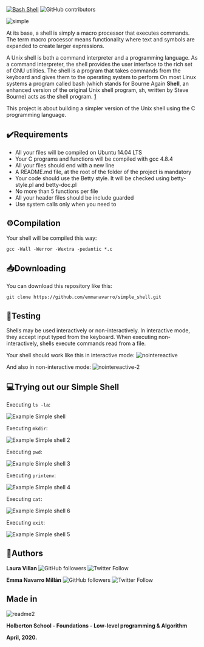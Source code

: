 [![Bash Shell](https://badges.frapsoft.com/bash/v1/bash.png?v=103)](https://github.com/ellerbrock/open-source-badges/)
![GitHub contributors](https://img.shields.io/github/contributors/emmanavarro/simple_shell?style=plastic)

![simple](https://user-images.githubusercontent.com/60374349/79060145-12505c00-7c47-11ea-8eaf-d625418da2ca.png)

At its base, a shell is simply a macro processor that executes commands. The term macro processor means functionality where text and symbols are expanded to create larger expressions.

A Unix shell is both a command interpreter and a programming language. As a command interpreter, the shell provides the user interface to the rich set of GNU utilities. The shell is a program that takes commands from the keyboard and gives them to the operating system to perform On most Linux systems a program called bash (which stands for Bourne Again **Shell**, an enhanced version of the original Unix shell program, sh, written by Steve Bourne) acts as the shell program. [1](http://linuxcommand.org/lc3_lts0010.php)

This project is about building a simpler version of the Unix shell using the C programming language.

## :heavy_check_mark:Requirements
* All your files will be compiled on Ubuntu 14.04 LTS
* Your C programs and functions will be compiled with gcc 4.8.4
* All your files should end with a new line
* A README.md file, at the root of the folder of the project is mandatory
* Your code should use the Betty style. It will be checked using betty-style.pl and betty-doc.pl
* No more than 5 functions per file
* All your header files should be include guarded
* Use system calls only when you need to

## ⚙Compilation 

Your shell will be compiled this way:

`gcc -Wall -Werror -Wextra -pedantic *.c`

## 📥Downloading

You can download this repository like this:

`git clone https://github.com/emmanavarro/simple_shell.git`

## 📑Testing

Shells may be used interactively or non-interactively. In interactive mode, they accept input typed from the keyboard. When executing non-interactively, shells execute commands read from a file.

Your shell should work like this in interactive mode:
![nointereactive](https://user-images.githubusercontent.com/60374349/79060512-7a08a600-7c4b-11ea-951b-e519a943d79f.png)

And also in non-interactive mode:
![nointereactive-2](https://user-images.githubusercontent.com/60374349/79060514-82f97780-7c4b-11ea-9a12-194710945f75.png)

## 💻Trying out our Simple Shell

Executing `ls -la`:

![Example Simple shell](https://user-images.githubusercontent.com/55990484/79061150-b095ef00-7c52-11ea-8668-dd37c248dba9.png)

Executing `mkdir`:

![Example Simple shell 2](https://user-images.githubusercontent.com/55990484/79061180-11252c00-7c53-11ea-89c2-58f26d942ec5.png)

Executing `pwd`:

![Example Simple shell 3](https://user-images.githubusercontent.com/55990484/79061196-403b9d80-7c53-11ea-910c-bc9a22d4cefc.png)

Executing `printenv`:

![Example Simple shell 4](https://user-images.githubusercontent.com/55990484/79061214-5e090280-7c53-11ea-9316-19baf68c4fdd.png)

Executing `cat`:

![Example Simple shell 6](https://user-images.githubusercontent.com/55990484/79061247-af18f680-7c53-11ea-9cba-85ec1ab5299f.png)

Executing `exit`:

![Example Simple shell 5](https://user-images.githubusercontent.com/55990484/79061248-bf30d600-7c53-11ea-88aa-ea080a857f7e.png)

## 🚀Authors

**Laura Villan** ![GitHub followers](https://img.shields.io/github/followers/laucavv?label=Follow&style=social)
![Twitter Follow](https://img.shields.io/twitter/follow/laucavv23?label=%40laucavv23&style=social)

**Emma Navarro Millán** ![GitHub followers](https://img.shields.io/github/followers/emmanavarro?label=Follow&style=social)
![Twitter Follow](https://img.shields.io/twitter/follow/Ayy_Emma?label=%40Ayy_Emma&style=social)

## Made in
![readme2](https://user-images.githubusercontent.com/60374349/77229662-224fb100-6b5d-11ea-89ff-188607b48859.png)

**Holberton School - Foundations - Low-level programming & Algorithm**

**April, 2020.**
